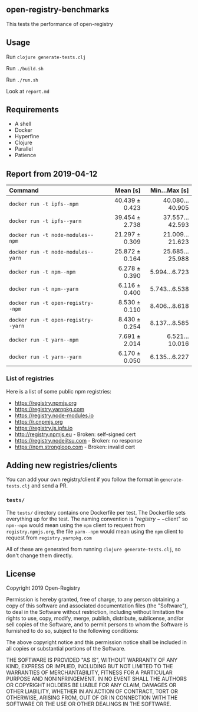 ## open-registry-benchmarks

This tests the performance of open-registry

## Usage

Run `clojure generate-tests.clj`

Run `./build.sh`

Run `./run.sh`

Look at `report.md`

## Requirements

- A shell
- Docker
- Hyperfine
- Clojure
- Parallel
- Patience

## Report from 2019-04-12

| Command | Mean [s] | Min…Max [s] |
|:---|---:|---:|
| `docker run -t ipfs--npm` | 40.439 ± 0.423 | 40.080…40.905 |
| `docker run -t ipfs--yarn` | 39.454 ± 2.738 | 37.557…42.593 |
| `docker run -t node-modules--npm` | 21.297 ± 0.309 | 21.009…21.623 |
| `docker run -t node-modules--yarn` | 25.872 ± 0.164 | 25.685…25.988 |
| `docker run -t npm--npm` | 6.278 ± 0.390 | 5.994…6.723 |
| `docker run -t npm--yarn` | 6.116 ± 0.400 | 5.743…6.538 |
| `docker run -t open-registry--npm` | 8.530 ± 0.110 | 8.406…8.618 |
| `docker run -t open-registry--yarn` | 8.430 ± 0.254 | 8.137…8.585 |
| `docker run -t yarn--npm` | 7.691 ± 2.014 | 6.521…10.016 |
| `docker run -t yarn--yarn` | 6.170 ± 0.050 | 6.135…6.227 |

### List of registries

Here is a list of some public npm registries:

- https://registry.npmjs.org
- https://registry.yarnpkg.com
- https://registry.node-modules.io
- https://r.cnpmjs.org
- https://registry.js.ipfs.io
- http://registry.npmjs.eu - Broken: self-signed cert
- https://registry.nodejitsu.com - Broken: no response
- https://npm.strongloop.com - Broken: invalid cert

## Adding new registries/clients

You can add your own registry/client if you follow the format in
`generate-tests.clj` and send a PR.

### `tests/`

The `tests/` directory contains one Dockerfile per test. The Dockerfile
sets everything up for the test. The naming convention is "$registry--$client"
so `npm--npm` would mean using the `npm` client to request from `registry.npmjs.org`,
the file `yarn--npm` would mean using the `npm` client to request from `registry.yarnpkg.com`

All of these are generated from running `clojure generate-tests.clj`, so don't
change them directly.

## License

Copyright 2019 Open-Registry

Permission is hereby granted, free of charge, to any person obtaining a copy of this software and associated documentation files (the "Software"), to deal in the Software without restriction, including without limitation the rights to use, copy, modify, merge, publish, distribute, sublicense, and/or sell copies of the Software, and to permit persons to whom the Software is furnished to do so, subject to the following conditions:

The above copyright notice and this permission notice shall be included in all copies or substantial portions of the Software.

THE SOFTWARE IS PROVIDED "AS IS", WITHOUT WARRANTY OF ANY KIND, EXPRESS OR IMPLIED, INCLUDING BUT NOT LIMITED TO THE WARRANTIES OF MERCHANTABILITY, FITNESS FOR A PARTICULAR PURPOSE AND NONINFRINGEMENT. IN NO EVENT SHALL THE AUTHORS OR COPYRIGHT HOLDERS BE LIABLE FOR ANY CLAIM, DAMAGES OR OTHER LIABILITY, WHETHER IN AN ACTION OF CONTRACT, TORT OR OTHERWISE, ARISING FROM, OUT OF OR IN CONNECTION WITH THE SOFTWARE OR THE USE OR OTHER DEALINGS IN THE SOFTWARE.
